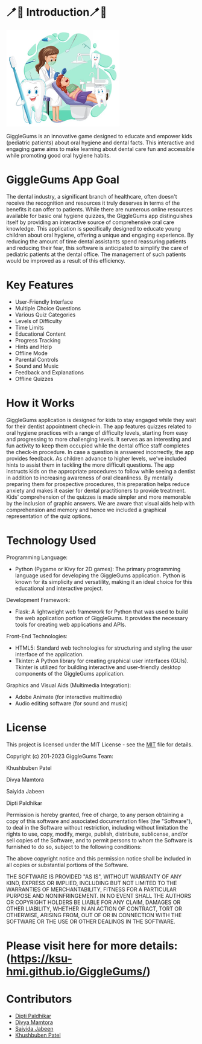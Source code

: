 # 🪥🦷 Introduction🪥🦷
<img src= "./images/MicrosoftTeams-image (10).png" width=300 height=256 />


GiggleGums is an innovative game designed to educate and empower kids (pediatric patients) about oral hygiene and dental facts. This interactive and engaging game aims to make learning about dental care fun and accessible while promoting good oral hygiene habits. 

# GiggleGums App Goal 
The dental industry, a significant branch of healthcare, often doesn't receive the recognition and resources it truly deserves in terms of the benefits it can offer to patients. While there are numerous online resources available for basic oral hygiene quizzes, the GiggleGums app distinguishes itself by providing an interactive source of comprehensive oral care knowledge. This application is specifically designed to educate young children about oral hygiene, offering a unique and engaging experience. By reducing the amount of time dental assistants spend reassuring patients and reducing their fear, this software is anticipated to simplify the care of pediatric patients at the dental office. The management of such patients would be improved as a result of this efficiency.

# Key Features
- User-Friendly Interface
- Multiple Choice Questions
- Various Quiz Categories
- Levels of Difficulty
- Time Limits
- Educational Content
- Progress Tracking
- Hints and Help
- Offline Mode
- Parental Controls
- Sound and Music
- Feedback and Explanations
- Offline Quizzes

# How it Works
GiggleGums application is designed for kids to stay engaged while they wait for their dentist appointment check-in. The app features quizzes related to oral hygiene practices with a range of difficulty levels, starting from easy and progressing to more challenging levels. It serves as an interesting and fun activity to keep them occupied while the dental office staff completes the check-in procedure. In case a question is answered incorrectly, the app provides feedback. As children advance to higher levels, we've included hints to assist them in tackling the more difficult questions. The app instructs kids on the appropriate procedures to follow while seeing a dentist in addition to increasing awareness of oral cleanliness. By mentally preparing them for prospective procedures, this preparation helps reduce anxiety and makes it easier for dental practitioners to provide treatment. Kids' comprehension of the quizzes is made simpler and more memorable by the inclusion of graphic answers. We are aware that visual aids help with comprehension and memory and hence we included a graphical representation of the quiz options.

# Technology Used
Programming Language:
- Python (Pygame or Kivy for 2D games): The primary programming language used for developing the GiggleGums application. Python is known for its simplicity and versatility, making it an ideal choice for this educational and interactive project.
    
Development Framework:
- Flask: A lightweight web framework for Python that was used to build the web application portion of GiggleGums. It provides the necessary tools for creating web applications and APIs.

Front-End Technologies:
- HTML5: Standard web technologies for structuring and styling the user interface of the application.
- Tkinter: A Python library for creating graphical user interfaces (GUIs). Tkinter is utilized for building interactive and user-friendly desktop components of the GiggleGums application.

Graphics and Visual Aids (Multimedia Integration):
- Adobe Animate (for interactive multimedia)
- Audio editing software (for sound and music)


# License

This project is licensed under the MIT License - see the [MIT](https://github.com/ksu-hmi/GiggleGums/blob/main/LICENSE) file for details.

 
Copyright (c) 201-2023 GiggleGums Team:

Khushbuben Patel

Divya Mamtora

Saiyida Jabeen

Dipti Paldhikar

Permission is hereby granted, free of charge, to any person obtaining a copy of this software and associated documentation files (the "Software"), to deal in the Software without restriction, including without limitation the rights to use, copy, modify, merge, publish, distribute, sublicense, and/or sell copies of the Software, and to permit persons to whom the Software is furnished to do so, subject to the following conditions:
 
The above copyright notice and this permission notice shall be included in all copies or substantial portions of the Software.
 
THE SOFTWARE IS PROVIDED "AS IS", WITHOUT WARRANTY OF ANY KIND, EXPRESS OR IMPLIED, INCLUDING BUT NOT LIMITED TO THE WARRANTIES OF MERCHANTABILITY, FITNESS FOR A PARTICULAR PURPOSE AND NONINFRINGEMENT. IN NO EVENT SHALL THE AUTHORS OR COPYRIGHT HOLDERS BE LIABLE FOR ANY CLAIM, DAMAGES OR OTHER LIABILITY, WHETHER IN AN ACTION OF CONTRACT, TORT OR OTHERWISE, ARISING FROM, OUT OF OR IN CONNECTION WITH THE SOFTWARE OR THE USE OR OTHER DEALINGS IN THE SOFTWARE.

# Please visit here for more details:(https://ksu-hmi.github.io/GiggleGums/)


# Contributors
 - [Dipti Paldhikar](https://github.com/DPal83)
 - [Divya Mamtora](https://github.com/dmamtora25)
 - [Saiyida Jabeen](https://github.com/sjabeen7)
 - [Khushbuben Patel](https://github.com/khushbubenpatel18)

